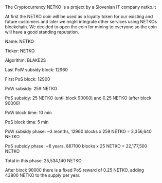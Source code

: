 The Cryptocurrency NETKO is a project by a Slovenian IT company netko.it

At first the NETKO coin will be used as a loyalty token for our existing and future customers and later we might integrate other services using NETKOs blockchain. We decided to open the coin for mining to everyone so the coin will have a good standing reputation.

Name: NETKO

Ticker: NETKO

Algorithm: BLAKE2S

Last PoW subsidy block: 12960

First PoS block: 12900

PoW subsidy: 259 NETKO

PoS subsidy: 25 NETKO (until block 90000) and 0.25 NETKO (after block 90000)

PoW block time: 10 min

PoS block time: 5 min

PoW subsidy phase: ~3 months, 12960 blocks x 259 NETKO = 3,356,640 NETKO

PoS subsidy phase: ~8 years, 887100 blocks x 25 NETKO = 22,177,500 NETKO

Total in this phase: 25,534,140 NETKO

After block 90000 there is a fixed PoS reward of 0.25 NETKO, adding 43800 NETKO to the supply per year.
